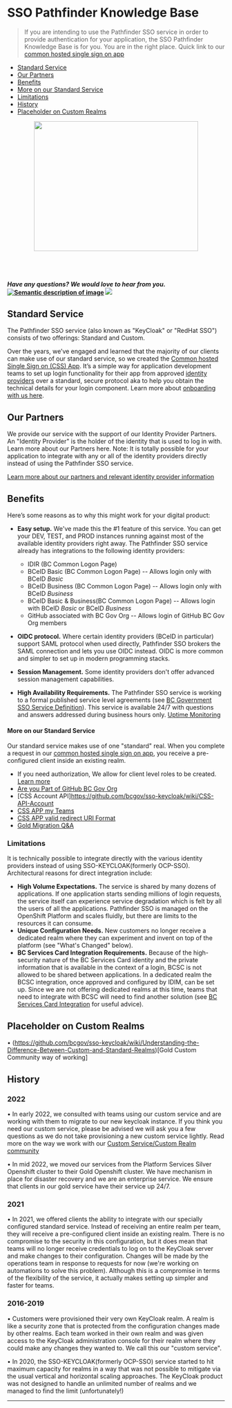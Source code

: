 # SSO Pathfinder Knowledge Base 
>If you are intending to use the Pathfinder SSO service in order to provide authentication for your application, the SSO Pathfinder Knowledge Base is for you. You are in the right place. Quick link to our [common hosted single sign on app](https://bcgov.github.io/sso-requests)

* [Standard Service](#standard-service)
* [Our Partners](#our-partners)
* [Benefits](#benefits)
* [More on our Standard Service](#more-on-our-standard-service)
* [Limitations](#limitations)
* [History](#history)
* [Placeholder on Custom Realms](#placeholder-on-custom-realms)

<p align="center">
  <img width="380" height="300" src="https://user-images.githubusercontent.com/87393930/134059693-3b049537-1f5f-45e4-a31d-f6ab52b0431e.png">
</p>

<br>

<br>

#### *Have any questions? We would love to hear from you.* [![Semantic description of image](https://user-images.githubusercontent.com/87393930/133688357-09f82374-ba18-4402-8089-c0a989dde882.png)][2]   <a href="mailto:bcgov.sso@gov.bc.ca?"><img src="https://user-images.githubusercontent.com/87393930/133690650-b706e658-27bf-4066-92ba-3a7d8a4593ef.png"/></a>



[2]: https://chat.developer.gov.bc.ca/channel/sso
[3]: https://[mail](mailto:bcgov.sso@gov.bc.ca)[email](mailto:bcgov.sso@gov.bc.ca)



## Standard Service

The Pathfinder SSO service (also known as "KeyCloak" or "RedHat SSO") consists of two offerings: Standard and Custom. 

Over the years, we’ve engaged and learned that the majority of our clients can make use of our standard service, so we created the  [Common hosted Single Sign on (CSS) App](https://bcgov.github.io/sso-requests/). It’s a simple way for application development teams to set up login functionality for their app from approved [identity providers](https://github.com/bcgov/sso-keycloak/wiki/Useful-References#identity-provider) over a standard, secure protocol aka to help you obtain the technical details for your login component. Learn more about [onboarding with us here](https://github.com/bcgov/sso-keycloak/wiki/SSO-Onboarding).


## Our Partners

We provide our service with the support of our Identity Provider Partners. An "Identity Provider" is the holder of the identity that is used to log in with. Learn more about our Partners here. Note: It is totally possible for your application to integrate with any or all of the identity providers directly instead of using the Pathfinder SSO service.

[Learn more about our partners and relevant identity provider information](https://github.com/bcgov/sso-keycloak/wiki/Our-Partners-and-Useful-Information)



## Benefits

Here’s some reasons as to why this might work for your digital product:

- **Easy setup.** We've made this the #1 feature of this service. You can get your DEV, TEST, and PROD instances running against most of the available identity providers right away. The Pathfinder SSO service already has integrations to the following identity providers: 
  - IDIR (BC Common Logon Page)
  - BCeID Basic (BC Common Logon Page) -- Allows login only with BCeID _Basic_
  - BCeID Business (BC Common Logon Page) -- Allows login only with BCeID _Business_
  - BCeID Basic & Business(BC Common Logon Page) -- Allows login with BCeID _Basic_ or BCeID _Business_
  - GitHub associated with BC Gov Org  -- Allows login of GitHub BC Gov Org members 

- **OIDC protocol.** Where certain identity providers (BCeID in particular) support SAML protocol when used directly, Pathfinder SSO brokers the SAML connection and lets you use OIDC instead. OIDC is more common and simpler to set up in modern programming stacks.
- **Session Management.** Some identity providers don't offer advanced session management capabilities.

- **High Availability Requirements.** The Pathfinder SSO service is working to a formal published service level agreements (see [BC Government SSO Service Definition](https://developer.gov.bc.ca/BC-Government-SSO-Service-Definition)). This service is available 24/7 with questions and answers addressed during business hours only. [Uptime Monitoring](https://github.com/bcgov/sso-keycloak/wiki/Pathfinder-Uptime-Monitoring)

#### More on our Standard Service

Our standard service makes use of one "standard" real. When you complete a request in our [common hosted single sign on app](https://bcgov.github.io/sso-requests), you receive a pre-configured client inside an existing realm. 

* If you need authorization, We allow for client level roles to be created. [Learn more](https://github.com/bcgov/sso-keycloak/wiki/Creating-a-Role)
* [Are you Part of GitHub BC Gov Org](https://github.com/bcgov/sso-keycloak/wiki/Are-you-part-of-the-GitHub-BC-Gov-Org-%3F)
* [CSS Account API]https://github.com/bcgov/sso-keycloak/wiki/CSS-API-Account
* [CSS APP my Teams](https://github.com/bcgov/sso-keycloak/wiki/CSS-App-My-Teams)
* [CSS APP valid redirect URI Format](https://github.com/bcgov/sso-keycloak/wiki/CSS-App-Valid-Redirect-URI-Format)
* [Gold Migration Q&A](https://github.com/bcgov/sso-keycloak/discussions/categories/gold-q-a)

### Limitations
It is technically possible to integrate directly with the various identity providers instead of using SSO-KEYCLOAK(formerly OCP-SSO). Architectural reasons for direct integration include:


- **High Volume Expectations.** The service is shared by many dozens of applications. If one application starts sending millions of login requests, the service itself can experience service degradation which is felt by all the users of all the applications. Pathfinder SSO is managed on the OpenShift Platform and scales fluidly, but there are limits to the resources it can consume.
- **Unique Configuration Needs.** New customers no longer receive a dedicated realm where they can experiment and invent on top of the platform (see "What's Changed" below). 
- **BC Services Card Integration Requirements.** Because of the high-security nature of the BC Services Card identity and the private information that is available in the context of a login, BCSC is not allowed to be shared between applications. In a dedicated realm the BCSC integration, once approved and configured by IDIM, can be set up. Since we are not offering dedicated realms at this time, teams that need to integrate with BCSC will need to find another solution (see [BC Services Card Integration](https://github.com/bcgov/sso-keycloak/wiki/BC-Service-Card-Integration) for useful advice).


## Placeholder on Custom Realms 
•	(https://github.com/bcgov/sso-keycloak/wiki/Understanding-the-Difference-Between-Custom-and-Standard-Realms)[Gold Custom Community way of working]


## History

### 2022
•	In early 2022, we consulted with teams using our custom service and are working with them to migrate to our new keycloak instance. If you think you need our custom service, please be advised we will ask you a few questions as we do not take provisioning a new custom service lightly. Read more on the way we work with our [Custom Service/Custom Realm community](https://github.com/bcgov/sso-keycloak/wiki/Gold-Custom-Realm-Community-Ways-of-Working)

•	In mid 2022, we moved our services from the Platform Services Silver Openshift cluster to their Gold Openshift cluster. We have mechanism in place for disaster recovery and we are an enterprise service. We ensure that clients in our gold service have their service up 24/7.


### 2021

•	In 2021, we offered clients the ability to integrate with our specially configured standard service. Instead of receiving an entire realm per team, they will receive a pre-configured client inside an existing realm. There is no compromise to the security in this configuration, but it does mean that teams will no longer receive credentials to log on to the KeyCloak server and make changes to their configuration. Changes will be made by the operations team in response to requests for now (we're working on automations to solve this problem). Although this is a compromise in terms of the flexibility of the service, it actually makes setting up simpler and faster for teams.

### 2016-2019

•	Customers were provisioned their very own KeyCloak realm. A realm is like a security zone that is protected from the configuration changes made by other realms. Each team worked in their own realm and was given access to the KeyCloak administration console for their realm where they could make any changes they wanted to. We call this our "custom service".

•	In 2020, the SSO-KEYCLOAK(formerly OCP-SSO) service started to hit maximum capacity for realms in a way that was not possible to mitigate via the usual vertical and horizontal scaling approaches. The KeyCloak product was not designed to handle an unlimited number of realms and we managed to find the limit (unfortunately!)


--------------------



